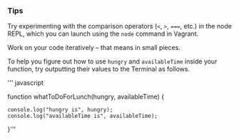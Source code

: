 ### Tips

Try experimenting with the comparison operators (`<`, `>`, `===`, etc.) in the node REPL, which you can launch using the `node` command in Vagrant.

Work on your code iteratively – that means in small pieces. 

To help you figure out how to use `hungry` and `availableTime` inside your function, try outputting their values to the Terminal as follows.

'''
javascript

function whatToDoForLunch(hungry, availableTime) {
    
    console.log("hungry is", hungry);
    console.log("availableTime is", availableTime);
}'''
